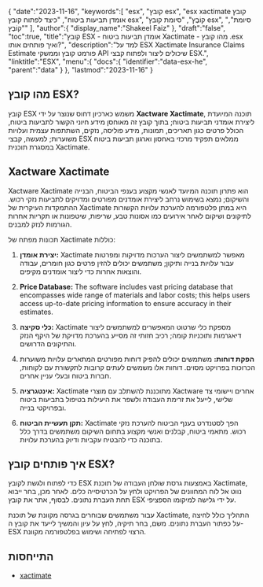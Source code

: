 {
   "date":"2023-11-16",
   "keywords":[
"esx",
"קובץ esx",
"esx xactimate קובץ אומדן תביעות ביטוח",
"כיצד לפתוח קובץ esx",
"קוֹבֶץ",
"סיומת קובץ esx",
"סיומת",
"קוֹבֶץ"
],
   "author":{
      "display_name":"Shakeel Faiz"
},
   "draft":"false",
   "toc":true,
   "title":"קובץ ESX - אומדן תביעות ביטוח Xactimate - מהו קובץ .esx ואיך פותחים אותו?",
   "description":"למד על ESX Xactimate Insurance Claims Estimate פורמט קובץ וממשקי API שיכולים ליצור ולפתוח קבצי ESX.",
   "linktitle":"ESX",
   "menu":{
      "docs":{
         "identifier":"data-esx-he",
         "parent":"data"
}
},
   "lastmod":"2023-11-16"
}

## מהו קובץ ESX?

קובץ ESX משמש כארכיון דחוס שנוצר על ידי **Xactware Xactimate**, תוכנה המיועדת ליצירת אומדני תביעות ביטוח; בתוך קובץ זה מאוחסן מידע חיוני הקשור לתביעות ביטוח, הכולל פרטים כגון תאריכים, תמונות, מידע פוליסה, נזקים, השתתפות עצמית ועלויות משוערות; למעשה, קבצי ESX ממלאים תפקיד מרכזי באחסון וארגון תביעות ביטוח במסגרת תוכנית Xactimate.

## Xactware Xactimate

Xactware Xactimate הוא פתרון תוכנה המיועד לאנשי מקצוע בענפי הביטוח, הבנייה והשיקום; נמצא בשימוש נרחב ליצירת אומדנים מפורטים ומדויקים לתביעות נזקי רכוש. ההתמקדות העיקרית של Xactimate היא במתן פלטפורמה להערכת עלויות הקשורות לתיקונים ושיקום לאחר אירועים כמו אסונות טבע, שריפות, שיטפונות או תקריות אחרות הגורמות לנזק למבנים.

תכונות מפתח של Xactimate כוללות:

1.  **יצירת אומדן:** Xactimate מאפשר למשתמשים ליצור הערכות מדויקות ומפרטות עבור עלויות בנייה ותיקון; משתמשים יכולים להזין פרטים כגון חומרים, עבודה והוצאות אחרות כדי ליצור אומדנים מקיפים.
    
2.  **Price Database:** The software includes vast pricing database that encompasses wide range of materials and labor costs; this helps users access up-to-date pricing information to ensure accuracy in their estimates.
    
3.  **כלי סקיצה:** Xactimate מספקת כלי שרטוט המאפשרים למשתמשים ליצור דיאגרמות ותוכניות קומה; רכיב חזותי זה מסייע בהערכת מדויקת של היקף הנזק והתיקונים הדרושים.
    
4.  **הפקת דוחות:** משתמשים יכולים להפיק דוחות מפורטים המתארים עלויות משוערות הכרוכות בפרויקט מסוים. דוחות אלו משמשים לעתים קרובות לתקשורת עם לקוחות, חברות ביטוח ובעלי עניין אחרים.
    
5.  **אינטגרציה:** Xactimate מתוכננת להשתלב עם מוצרי Xactware אחרים ויישומי צד שלישי, לייעל את זרימת העבודה ולשפר את היעילות בטיפול בתביעות ביטוח ובפרויקטי בנייה.
    
6.  **תקן תעשיית הביטוח:** Xactimate הפך לסטנדרט בענף הביטוח להערכת נזקי רכוש. מתאמי ביטוח, קבלנים ואנשי מקצוע בתחום השיקום משתמשים בדרך כלל בתוכנה כדי להבטיח עקביות ודיוק בהערכת עלויות.

## איך פותחים קובץ ESX?

כדי לפתוח ולגשת לקובץ ESX באמצעות גרסת שולחן העבודה של תוכנת Xactimate, נווט אל לוח המחוונים של הפרויקט ולחץ על הכרטיסייה כלים. לאחר מכן, בחר ייבוא תחת העברת נתונים. לבסוף, אתר את קובץ ESX על ידי גלישה למיקומו הספציפי.

עבור משתמשים שבוחרים בגרסה מקוונת של תוכנת Xactimate, התהליך כולל לחיצה על כפתור העברת נתונים. משם, בחר תיקיה, לחץ על עיון והמשיך לייעד את קובץ ה-ESX הרצוי לפתיחה ושימוש בפלטפורמה מקוונת.

## התייחסות
* [xactimate](https://www.verisk.com/insurance/products/xactimate/)


